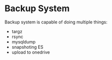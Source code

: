 # Backup System
Backup system is capable of doing multiple things:
  - targz
  - rsync
  - mysqldump
  - snapshoting ES
  - upload to onedrive

